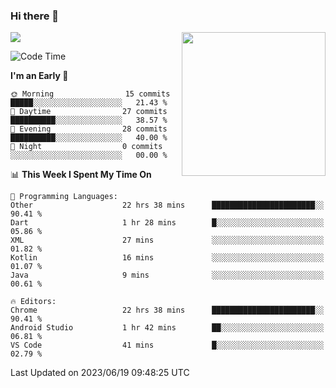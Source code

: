 ### Hi there 👋

![](https://metrics.lecoq.io/itaowu?template=classic&config.timezone=Asia%2FShanghai)
<img align='right' src="https://media.giphy.com/media/M9gbBd9nbDrOTu1Mqx/giphy.gif" width="230">

<!--START_SECTION:waka-->
![Code Time](http://img.shields.io/badge/Code%20Time-91%20hrs%2027%20mins-blue)

**I'm an Early 🐤** 

```text
🌞 Morning                15 commits          █████░░░░░░░░░░░░░░░░░░░░   21.43 % 
🌆 Daytime                27 commits          ██████████░░░░░░░░░░░░░░░   38.57 % 
🌃 Evening                28 commits          ██████████░░░░░░░░░░░░░░░   40.00 % 
🌙 Night                  0 commits           ░░░░░░░░░░░░░░░░░░░░░░░░░   00.00 % 
```


📊 **This Week I Spent My Time On** 

```text
💬 Programming Languages: 
Other                    22 hrs 38 mins      ███████████████████████░░   90.41 % 
Dart                     1 hr 28 mins        █░░░░░░░░░░░░░░░░░░░░░░░░   05.86 % 
XML                      27 mins             ░░░░░░░░░░░░░░░░░░░░░░░░░   01.82 % 
Kotlin                   16 mins             ░░░░░░░░░░░░░░░░░░░░░░░░░   01.07 % 
Java                     9 mins              ░░░░░░░░░░░░░░░░░░░░░░░░░   00.61 % 

🔥 Editors: 
Chrome                   22 hrs 38 mins      ███████████████████████░░   90.41 % 
Android Studio           1 hr 42 mins        ██░░░░░░░░░░░░░░░░░░░░░░░   06.81 % 
VS Code                  41 mins             █░░░░░░░░░░░░░░░░░░░░░░░░   02.79 % 
```


 Last Updated on 2023/06/19 09:48:25 UTC
<!--END_SECTION:waka-->

<!--
**itaowu/itaowu** is a ✨ _special_ ✨ repository because its `README.md` (this file) appears on your GitHub profile.

Here are some ideas to get you started:

- 🔭 I’m currently working on ...
- 🌱 I’m currently learning ...
- 👯 I’m looking to collaborate on ...
- 🤔 I’m looking for help with ...
- 💬 Ask me about ...
- 📫 How to reach me: ...
- 😄 Pronouns: ...
- ⚡ Fun fact: ...
-->
